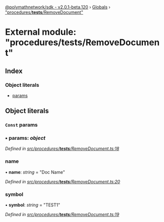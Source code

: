 [@polymathnetwork/sdk - v2.0.1-beta.120](../README.md) › [Globals](../globals.md) › ["procedures/**tests**/RemoveDocument"](_procedures___tests___removedocument_.md)

# External module: "procedures/**tests**/RemoveDocument"

## Index

### Object literals

- [params](_procedures___tests___removedocument_.md#const-params)

## Object literals

### `Const` params

### ▪ **params**: _object_

_Defined in [src/procedures/**tests**/RemoveDocument.ts:18](https://github.com/PolymathNetwork/polymath-sdk/blob/1da5bc5/src/procedures/__tests__/RemoveDocument.ts#L18)_

### name

• **name**: _string_ = "Doc Name"

_Defined in [src/procedures/**tests**/RemoveDocument.ts:20](https://github.com/PolymathNetwork/polymath-sdk/blob/1da5bc5/src/procedures/__tests__/RemoveDocument.ts#L20)_

### symbol

• **symbol**: _string_ = "TEST1"

_Defined in [src/procedures/**tests**/RemoveDocument.ts:19](https://github.com/PolymathNetwork/polymath-sdk/blob/1da5bc5/src/procedures/__tests__/RemoveDocument.ts#L19)_
